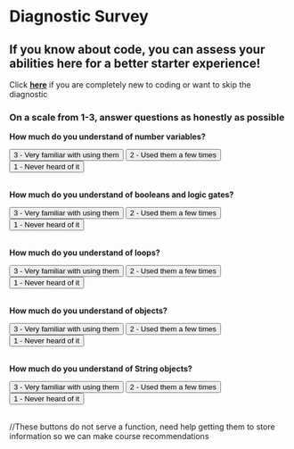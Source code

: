 # Diagnostic Survey

## If you know about code, you can assess your abilities here for a better starter experience!
Click **<a href="" class="button">here</a>** if you are completely new to coding or want to skip the diagnostic
<br />

### On a scale from 1-3, answer questions as honestly as possible

**How much do you understand of number variables?**
<div class="button-group minor-group">
    <button class="button" type="submit">3 - Very familiar with using them</button>
    <button class="button" type="submit">2 - Used them a few times</button>
    <button class="button" type="submit">1 - Never heard of it</button>
</div>
<br />

**How much do you understand of booleans and logic gates?**
<div class="button-group minor-group">
    <button class="button" type="submit">3 - Very familiar with using them</button>
    <button class="button" type="submit">2 - Used them a few times</button>
    <button class="button" type="submit">1 - Never heard of it</button>
</div>
<br />

**How much do you understand of loops?**
<div class="button-group minor-group">
    <button class="button" type="submit">3 - Very familiar with using them</button>
    <button class="button" type="submit">2 - Used them a few times</button>
    <button class="button" type="submit">1 - Never heard of it</button>
</div>
<br />

**How much do you understand of objects?**
<div class="button-group minor-group">
    <button class="button" type="submit">3 - Very familiar with using them</button>
    <button class="button" type="submit">2 - Used them a few times</button>
    <button class="button" type="submit">1 - Never heard of it</button>
</div>
<br />

**How much do you understand of String objects?**
<div class="button-group minor-group">
    <button class="button" type="submit">3 - Very familiar with using them</button>
    <button class="button" type="submit">2 - Used them a few times</button>
    <button class="button" type="submit">1 - Never heard of it</button>
</div>
<br />

//These buttons do not serve a function, need help getting them to store information so we can make course recommendations
